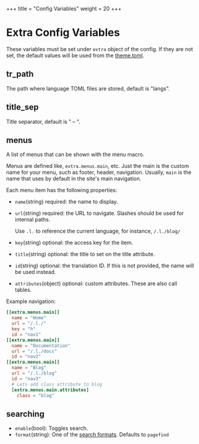 +++
title = "Config Variables"
weight = 20
+++
# Extra Config Variables
These variables must be set under `extra` object of the config. If they are not set, the default values will be used from the [theme.toml](https://github.com/harrymkt/zluinav/blob/main/theme.toml).

## tr_path
The path where language TOML files are stored, default is "langs".

## title_sep
Title separator, default is " – ".

## menus
A list of menus that can be shown with the menu macro.

Menus are defined like, `extra.menus.main`, etc. Just the main is the custom name for your menu, such as footer, header, navigation. Usually, `main` is the name that uses by default in the site's main navigation.

Each menu item has the following properties:
- `name`(string) required: the name to display.
- `url`(string) required: the URL to navigate. Slashes should be used for internal paths.
	
	Use `.l.` to reference the current language, for instance, `/.l./blog/`
- `key`(string) optional: the access key for the item.
- `title`(string) optional: the title to set on the title attribute.
- `id`(string) optional: the translation ID. If this is not provided, the name will be used instead.
- `attributes`(object) optional: custom attributes. These are also call tables.

Example navigation:
```toml
[[extra.menus.main]]
  name = "Home"
  url = "/.l./"
  key = "h"
  id = "nav1"
[[extra.menus.main]]
  name = "Documentation"
  url = "/.l./docs"
  id = "nav2"
[[extra.menus.main]]
  name = "Blog"
  url = "/.l./blog"
  id = "nav3"
  # Lets add class attribute to blog
  [extra.menus.main.attributes]
    class = "blog"
```

## searching
- `enable`(bool): Toggles search.
- `format`(string): One of the [search formats](@/docs/search.md#sformats). Defaults to `pagefind`
